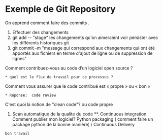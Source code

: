 # Exemple de Git Repository

On apprend comment faire des commits .

1. Effectuer des changements 
2. git add -- "stage" les changements qu'on aimeraient voir persister avec les différents historiques git 
3. git commit -m "message qui correspond aux changements qui ont été apportés aux fichiers en terme d'ajout de ligne ou de suppression de lignes"















Comment contribuez-vous au code d’un logiciel open source ?


    * quel est le flux de travail pour ce processus ?
Comment vous assurer que le code contribué est « propre » ou « bon »

    * Réponse:  code review 
C'est quoi la notion de "clean code"? ou code propre 

   1. Scan automatique de la qualite du code 
   **. Continuous integration  
Comment publier mon logiciel?
Python packaging ( comment faire un  package python de la bonne manière) /
               Continuous Delivery 

    bon travail 